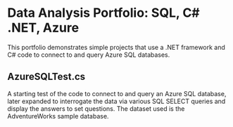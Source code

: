 # Data Analysis Portfolio: SQL, C# .NET, Azure

This portfolio demonstrates simple projects that use a .NET framework and C# code to connect to and query Azure SQL databases.

## AzureSQLTest.cs

A starting test of the code to connect to and query an Azure SQL database, later expanded to interrogate the data via various SQL SELECT queries and display the answers to set questions. The dataset used is the AdventureWorks sample database.
